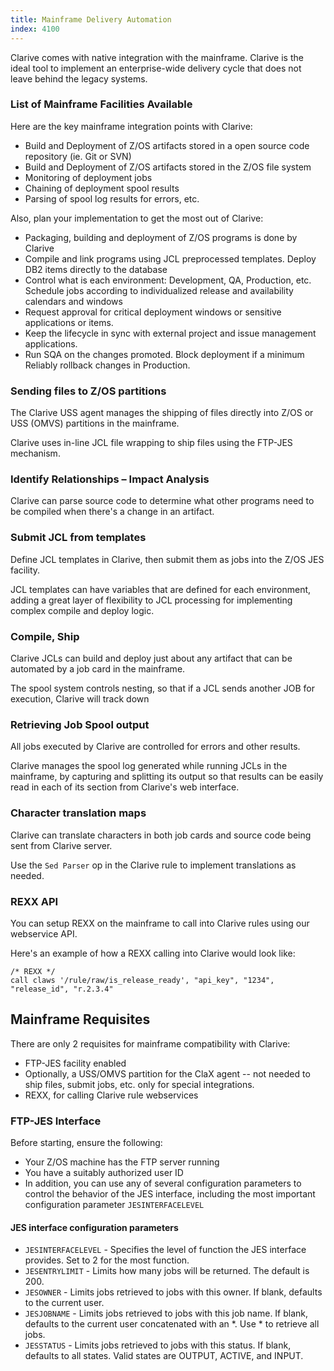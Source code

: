 ```yaml
---
title: Mainframe Delivery Automation
index: 4100
---
```


Clarive comes with native integration with the mainframe.  Clarive is the ideal
tool to implement an enterprise-wide delivery cycle that does not leave behind
the legacy systems.

### List of Mainframe Facilities Available

Here are the key mainframe integration points with Clarive:

- Build and Deployment of Z/OS artifacts stored in a open source code repository (ie. Git or SVN)
- Build and Deployment of Z/OS artifacts stored in the Z/OS file system
- Monitoring of deployment jobs
- Chaining of deployment spool results
- Parsing of spool log results for errors, etc.

Also, plan your implementation to get the most out of Clarive:

- Packaging, building and deployment of Z/OS programs is done by Clarive
- Compile and link programs using JCL preprocessed templates. Deploy DB2 items
  directly to the database
- Control what is each environment: Development, QA, Production, etc.  Schedule
  jobs according to individualized release and availability calendars and
  windows
- Request approval for critical deployment windows or sensitive applications or
  items.
- Keep the lifecycle in sync with external project and issue management
  applications.
- Run SQA on the changes promoted. Block deployment if a minimum Reliably
  rollback changes in Production.

### Sending files to Z/OS partitions

The Clarive USS agent manages the shipping of files directly into Z/OS or USS (OMVS)
partitions in the mainframe.

Clarive uses in-line JCL file wrapping to ship files using the FTP-JES mechanism.

### Identify Relationships – Impact Analysis

Clarive can parse source code to determine what other
programs need to be compiled when there's a change in an artifact.

### Submit JCL from templates

Define JCL templates in Clarive, then submit them as jobs into the Z/OS JES facility.

JCL templates can have variables that are defined for each environment, adding
a great layer of flexibility to JCL processing for implementing complex compile and deploy logic.

### Compile, Ship

Clarive JCLs can build and deploy just about any artifact that can
be automated by a job card in the mainframe.

The spool system controls nesting, so that if a JCL sends another JOB for
execution, Clarive will track down

### Retrieving Job Spool output

All jobs executed by Clarive are controlled for errors and other results.

Clarive manages the spool log generated while running JCLs in the mainframe, by
capturing and splitting its output so that results can be easily read in each
of its section from Clarive's web interface.

### Character translation maps

Clarive can translate characters in both job cards and source code
being sent from Clarive server.

Use the `Sed Parser` op in the Clarive rule to implement translations
as needed.

### REXX API

You can setup REXX on the mainframe to call into Clarive rules
using our webservice API.

Here's an example of how a REXX calling into Clarive would
look like:

    /* REXX */
    call claws '/rule/raw/is_release_ready', "api_key", "1234", "release_id", "r.2.3.4"

## Mainframe Requisites

There are only 2 requisites for mainframe compatibility with Clarive:

- FTP-JES facility enabled
- Optionally, a USS/OMVS partition for the ClaX agent -- not needed to ship
  files, submit jobs, etc. only for special integrations.
- REXX, for calling Clarive rule webservices

### FTP-JES Interface

Before starting, ensure the following:

- Your Z/OS machine has the FTP server running
- You have a suitably authorized user ID
- In addition, you can use any of several configuration parameters to control
  the behavior of the JES interface, including the most important
  configuration parameter `JESINTERFACELEVEL`

#### JES interface configuration parameters

- `JESINTERFACELEVEL` - Specifies the level of function the JES interface
  provides. Set to 2 for the most function.
- `JESENTRYLIMIT` - Limits how many jobs will be returned. The default is 200.
- `JESOWNER` - Limits jobs retrieved to jobs with this owner. If blank,
  defaults to the current user.
- `JESJOBNAME` - Limits jobs retrieved to jobs with this job name. If blank,
  defaults to the current user concatenated with an \*. Use \* to retrieve all
  jobs.
- `JESSTATUS` - Limits jobs retrieved to jobs with this status. If blank,
  defaults to all states. Valid states are OUTPUT, ACTIVE, and INPUT.

